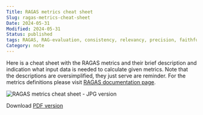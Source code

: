 ```yaml
---
Title: RAGAS metrics cheat sheet
Slug: ragas-metrics-cheat-sheet
Date: 2024-05-31
Modified: 2024-05-31
Status: published
tags: RAGAS, RAG-evaluation, consistency, relevancy, precision, faithfulness, answer-relevance, context-relevancy, context-precision, context-recall, context-entities-recall, answer-semantic-similarity, answer-correctness, harmfulness, malicousness, coherence, correctness, conciseness
Category: note
---
```

Here is a cheat sheet with the RAGAS metrics and their brief description and indication what input data is needed to calculate given metrics. Note that the descriptions are oversimplified, they just serve are reminder. For the metrics definitions please visit [RAGAS documentation page](https://docs.ragas.io/en/latest/concepts/metrics/index.html).

![RAGAS metrics cheat sheet - JPG version](/images/ragas_metrics_cheat_sheet/RAGAS_metrics_cheat_sheet_v1.jpg)

Download [PDF version](/pdfs/RAGAS_metrics_cheat_sheet_v1.pdf)
